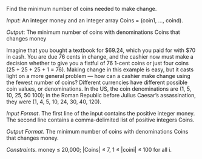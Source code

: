 Find the minimum number of coins needed to make change.

*Input*: An integer money and an integer array Coins = (coin1, ..., coind).

*Output*: The minimum number of coins with denominations Coins that changes money

Imagine that you bought a textbook for $69.24, which you paid for with $70 in cash. You are due 76 cents in change, and the cashier now must make a decision whether to give you a fistful of 76 1-cent coins or just four coins (25 + 25 + 25 + 1 = 76). Making change in this example is easy, but it casts light on a more general problem — how can a cashier make change using the fewest number of coins? Different currencies have different possible coin values, or denominations. In the US, the coin denominations are (1, 5, 10, 25, 50 100); in the Roman Republic before Julius Caesar’s assassination, they were (1, 4, 5, 10, 24, 30, 40, 120).

*Input Format*. The first line of the input contains the positive integer money. The second line contains a comma-delimited list of positive integers Coins.

*Output Format*. The minimum number of coins with denominations Coins that changes money.


*Constraints*. money ≤ 20,000; |Coins| ≤ 7, 1 ≤ |coini| ≤ 100 for all i.